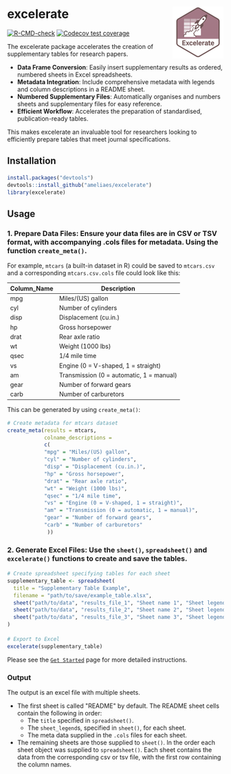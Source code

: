 # excelerate <a href="https://ameliaes.github.io/excelerate/"><img src="man/figures/logo.png" align="right" height="120" alt="excelerate website" /></a>

  <!-- badges: start -->
  [![R-CMD-check](https://github.com/AmeliaES/excelerate/actions/workflows/R-CMD-check.yaml/badge.svg)](https://github.com/AmeliaES/excelerate/actions/workflows/R-CMD-check.yaml) [![Codecov test coverage](https://codecov.io/gh/AmeliaES/excelerate/graph/badge.svg)](https://app.codecov.io/gh/AmeliaES/excelerate)
  <!-- badges: end -->

The excelerate package accelerates the creation of supplementary tables for research papers.

- **Data Frame Conversion**: Easily insert supplementary results as ordered, numbered sheets in Excel spreadsheets.
- **Metadata Integration**: Include comprehensive metadata with legends and column descriptions in a README sheet.
- **Numbered Supplementary Files**: Automatically organises and numbers sheets and supplementary files for easy reference.
- **Efficient Workflow**: Accelerates the preparation of standardised, publication-ready tables.

This makes excelerate an invaluable tool for researchers looking to efficiently prepare tables that meet journal specifications.

## Installation

``` r
install.packages("devtools")
devtools::install_github("ameliaes/excelerate")
library(excelerate)
```

## Usage

### 1. Prepare Data Files: Ensure your data files are in CSV or TSV format, with accompanying .cols files for metadata. Using the function `create_meta()`.

For example, `mtcars` (a built-in dataset in R) could be saved to `mtcars.csv`
and a corresponding `mtcars.csv.cols` file could look like this:

| Column_Name | Description                 |
|-------------|-----------------------------|
| mpg         | Miles/(US) gallon           |
| cyl         | Number of cylinders         |
| disp        | Displacement (cu.in.)       |
| hp          | Gross horsepower            |
| drat        | Rear axle ratio             |
| wt          | Weight (1000 lbs)           |
| qsec        | 1/4 mile time               |
| vs          | Engine (0 = V-shaped, 1 = straight) |
| am          | Transmission (0 = automatic, 1 = manual) |
| gear        | Number of forward gears     |
| carb        | Number of carburetors       |

This can be generated by using `create_meta()`:

``` r
# Create metadata for mtcars dataset
create_meta(results = mtcars,
            colname_descriptions =
            c(
            "mpg" = "Miles/(US) gallon",
            "cyl" = "Number of cylinders",
            "disp" = "Displacement (cu.in.)",
            "hp" = "Gross horsepower",
            "drat" = "Rear axle ratio",
            "wt" = "Weight (1000 lbs)",
            "qsec" = "1/4 mile time",
            "vs" = "Engine (0 = V-shaped, 1 = straight)",
            "am" = "Transmission (0 = automatic, 1 = manual)",
            "gear" = "Number of forward gears",
            "carb" = "Number of carburetors"
             ))
```


### 2. Generate Excel Files: Use the `sheet()`, `spreadsheet()` and `excelerate()` functions to create and save the tables.

``` r
# Create spreadsheet specifying tables for each sheet
supplementary_table <- spreadsheet(
  title = "Supplementary Table Example",
  filename = "path/to/save/example_table.xlsx",
  sheet("path/to/data", "results_file_1", "Sheet name 1", "Sheet legend 1"),
  sheet("path/to/data", "results_file_2", "Sheet name 2", "Sheet legend 2"),
  sheet("path/to/data", "results_file_3", "Sheet name 3", "Sheet legend 3"),
)

# Export to Excel
excelerate(supplementary_table)
```

Please see the [`Get Started`](https://ameliaes.github.io/excelerate/articles/excelerate.html) page for more detailed instructions.

### Output

The output is an excel file with multiple sheets. 

- The first sheet is called "README" by default.
  The README sheet cells contain the following in order:
  - The `title` specified in `spreadsheet()`.
  - The `sheet_legend`s, specified in `sheet()`, for each sheet.
  - The meta data supplied in the `.cols` files for each sheet.
- The remaining sheets are those supplied to `sheet()`. In the order each sheet object was supplied to `spreadsheet()`. Each sheet contains the data from the corresponding csv or tsv file, with the first row containing the column names.

